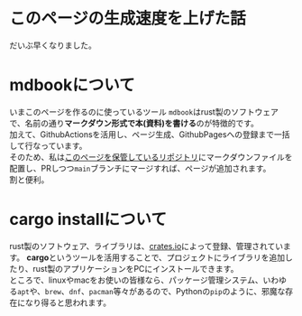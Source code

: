 # このページの生成速度を上げた話
だいぶ早くなりました。

# mdbookについて
いまこのページを作るのに使っているツール `mdbook`はrust製のソフトウェアで、名前の通り**マークダウン形式で本(資料)を書ける**のが特徴的です。  
加えて、GithubActionsを活用し、ページ生成、GithubPagesへの登録まで一括して行なっています。  
そのため、私は[このページを保管しているリポジトリ](https://github.com/tam1192/tam1192)にマークダウンファイルを配置し、PRしつつ`main`ブランチにマージすれば、ページが追加されます。  
割と便利。

# cargo installについて
rust製のソフトウェア、ライブラリは、[crates.io](https://crates.io)によって登録、管理されています。 **cargo**というツールを活用することで、プロジェクトにライブラリを追加したり、rust製のアプリケーションをPCにインストールできます。  
ところで、linuxやmacをお使いの皆様なら、パッケージ管理システム、いわゆる`apt`や、`brew`、`dnf`、`pacman`等々があるので、Pythonの`pip`のように、邪魔な存在になり得ると思われます。  




